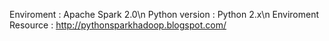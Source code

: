 Enviroment : Apache Spark 2.0\n
Python version : Python 2.x\n
Enviroment Resource : http://pythonsparkhadoop.blogspot.com/

